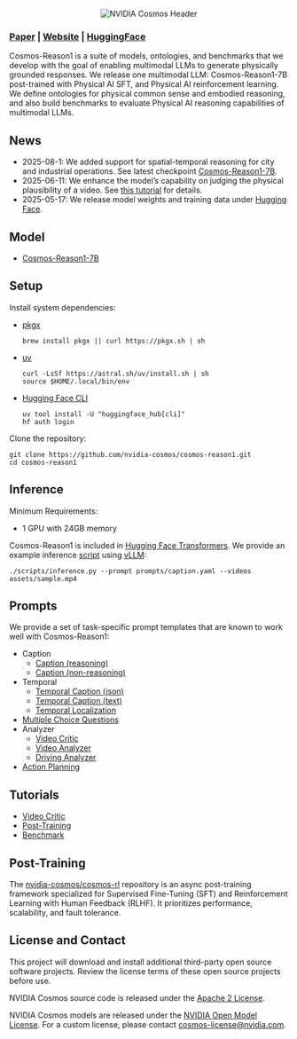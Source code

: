 <p align="center">
    <img src="assets/nvidia-cosmos-header.png" alt="NVIDIA Cosmos Header">
</p>

### [Paper](https://arxiv.org/abs/2503.15558) | [Website](https://research.nvidia.com/labs/dir/cosmos-reason1/) | [HuggingFace](https://huggingface.co/collections/nvidia/cosmos-reason1-67c9e926206426008f1da1b7)

Cosmos-Reason1 is a suite of models, ontologies, and benchmarks that we develop with the goal of enabling multimodal LLMs to generate physically grounded responses. We release one multimodal LLM: Cosmos-Reason1-7B post-trained with Physical AI SFT, and Physical AI reinforcement learning. We define ontologies for physical common sense and embodied reasoning, and also build benchmarks to evaluate Physical AI reasoning capabilities of multimodal LLMs.

## News

* 2025-08-1: We added support for spatial-temporal reasoning for city and industrial operations. See latest checkpoint [Cosmos-Reason1-7B](https://huggingface.co/nvidia/Cosmos-Reason1-7B).
* 2025-06-11: We enhance the model’s capability on judging the physical plausibility of a video. See [this tutorial](examples/video_critic/README.md) for details.
* 2025-05-17: We release model weights and training data under [Hugging Face](https://huggingface.co/collections/nvidia/cosmos-reason1-67c9e926206426008f1da1b7).

## Model

* [Cosmos-Reason1-7B](https://huggingface.co/nvidia/Cosmos-Reason1-7B)

## Setup

Install system dependencies:

* [pkgx](https://github.com/pkgxdev/pkgx?tab=readme-ov-file#quickstart)

  ```shell
  brew install pkgx || curl https://pkgx.sh | sh
  ```

* [uv](https://docs.astral.sh/uv/getting-started/installation/)

  ```shell
  curl -LsSf https://astral.sh/uv/install.sh | sh
  source $HOME/.local/bin/env
  ```

* [Hugging Face CLI](https://huggingface.co/docs/huggingface_hub/en/guides/cli)

  ```shell
  uv tool install -U "huggingface_hub[cli]"
  hf auth login
  ```

Clone the repository:

```shell
git clone https://github.com/nvidia-cosmos/cosmos-reason1.git
cd cosmos-reason1
```

## Inference

Minimum Requirements:

* 1 GPU with 24GB memory

Cosmos-Reason1 is included in [Hugging Face Transformers](https://huggingface.co/docs/transformers/en/index). We provide an example inference [script](scripts/inference.py) using [vLLM](https://docs.vllm.ai/en/v0.5.0/index.html):

```shell
./scripts/inference.py --prompt prompts/caption.yaml --videos assets/sample.mp4
```

## Prompts

We provide a set of task-specific prompt templates that are known to work well with Cosmos-Reason1:

* Caption
  * [Caption (reasoning)](prompts/caption_reason.yaml)
  * [Caption (non-reasoning)](prompts/caption.yaml)
* Temporal
  * [Temporal Caption (json)](prompts/temporal_caption_json.yaml)
  * [Temporal Caption (text)](prompts/temporal_caption_text.yaml)
  * [Temporal Localization](prompts/temporal_localization.yaml)
* [Multiple Choice Questions](prompts/multiple_choice_questions.yaml)
* Analyzer
  * [Video Critic](prompts/video_critic.yaml)
  * [Video Analyzer](prompts/video_analyzer.yaml)
  * [Driving Analyzer](prompts/driving_analyzer.yaml)
* [Action Planning](prompts/action_planning.yaml)

## Tutorials

* [Video Critic](examples/video_critic/README.md)
* [Post-Training](examples/post_training/README.md)
* [Benchmark](examples/benchmark/README.md)

## Post-Training

The [nvidia-cosmos/cosmos-rl](https://github.com/nvidia-cosmos/cosmos-rl) repository is an async post-training framework specialized for Supervised Fine-Tuning (SFT) and Reinforcement Learning with Human Feedback (RLHF). It prioritizes performance, scalability, and fault tolerance.

## License and Contact

This project will download and install additional third-party open source software projects. Review the license terms of these open source projects before use.

NVIDIA Cosmos source code is released under the [Apache 2 License](https://www.apache.org/licenses/LICENSE-2.0).

NVIDIA Cosmos models are released under the [NVIDIA Open Model License](https://www.nvidia.com/en-us/agreements/enterprise-software/nvidia-open-model-license). For a custom license, please contact [cosmos-license@nvidia.com](mailto:cosmos-license@nvidia.com).
